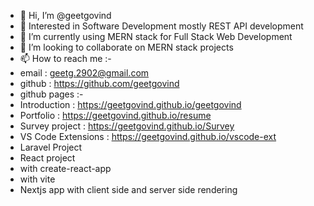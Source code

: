 - 👋 Hi, I’m @geetgovind
- 👀 Interested in Software Development mostly REST API development
- 🌱 I’m currently using MERN stack for Full Stack Web Development
- 💞️ I’m looking to collaborate on MERN stack projects
- 📫 How to reach me :-
- email : geetg.2902@gmail.com
- github : https://github.com/geetgovind
- github pages :-
- Introduction     : https://geetgovind.github.io/geetgovind
- Portfolio        : https://geetgovind.github.io/resume
- Survey project   : https://geetgovind.github.io/Survey
- VS Code Extensions : https://geetgovind.github.io/vscode-ext
- Laravel Project  
- React project
- with create-react-app
- with vite
- Nextjs app with client side and server side rendering 

<!---
geetgovind/geetgovind is a ✨ special ✨ repository because its `README.md` (this file) appears on your GitHub profile.
You can click the Preview link to take a look at your changes.
--->
